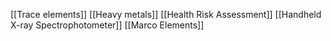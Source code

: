 [[Trace elements]]
[[Heavy metals]]
[[Health Risk Assessment]]
[[Handheld X-ray Spectrophotometer]]
[[Marco Elements]]
